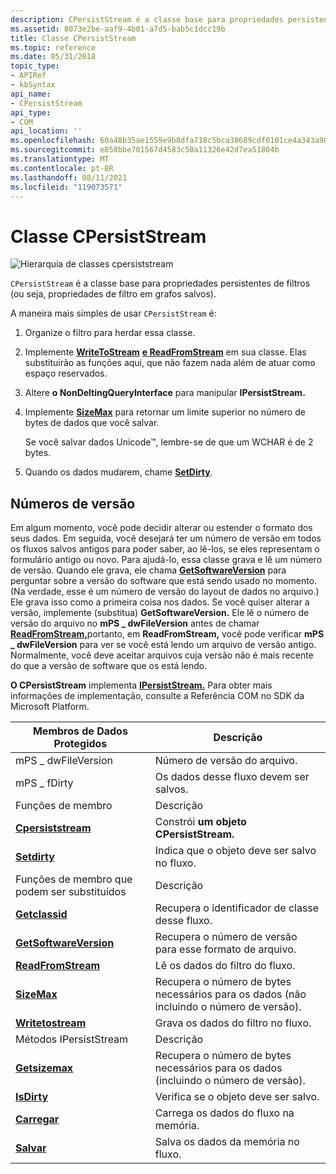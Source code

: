 ```yaml
---
description: CPersistStream é a classe base para propriedades persistentes de filtros (ou seja, propriedades de filtro em grafos salvos).
ms.assetid: 8073e2be-aaf9-4b01-a7d5-bab5c1dcc19b
title: Classe CPersistStream
ms.topic: reference
ms.date: 05/31/2018
topic_type:
- APIRef
- kbSyntax
api_name:
- CPersistStream
api_type:
- COM
api_location: ''
ms.openlocfilehash: 60a48b35ae1559e9b8dfa718c5bca38689cdf0101ce4a343a907b713c8988de0
ms.sourcegitcommit: e858bbe701567d4583c50a11326e42d7ea51804b
ms.translationtype: MT
ms.contentlocale: pt-BR
ms.lasthandoff: 08/11/2021
ms.locfileid: "119073571"
---
```

# <a name="cpersiststream-class"></a>Classe CPersistStream

![Hierarquia de classes cpersiststream](images/pstrm01.png)

`CPersistStream` é a classe base para propriedades persistentes de filtros (ou seja, propriedades de filtro em grafos salvos).

A maneira mais simples de usar `CPersistStream` é:

1.  Organize o filtro para herdar essa classe.
2.  Implemente [**WriteToStream**](cpersiststream-writetostream.md) [**e ReadFromStream**](cpersiststream-readfromstream.md) em sua classe. Elas substituirão as funções aqui, que não fazem nada além de atuar como espaço reservados.
3.  Altere **o NonDeltingQueryInterface** para manipular **IPersistStream.**
4.  Implemente [**SizeMax**](cpersiststream-sizemax.md) para retornar um limite superior no número de bytes de dados que você salvar.

    Se você salvar dados Unicode™, lembre-se de que um WCHAR é de 2 bytes.

5.  Quando os dados mudarem, chame [**SetDirty**](cpersiststream-setdirty.md).

## <a name="version-numbers"></a>Números de versão

Em algum momento, você pode decidir alterar ou estender o formato dos seus dados. Em seguida, você desejará ter um número de versão em todos os fluxos salvos antigos para poder saber, ao lê-los, se eles representam o formulário antigo ou novo. Para ajudá-lo, essa classe grava e lê um número de versão. Quando ele grava, ele chama [**GetSoftwareVersion**](cpersiststream-getsoftwareversion.md) para perguntar sobre a versão do software que está sendo usado no momento. (Na verdade, esse é um número de versão do layout de dados no arquivo.) Ele grava isso como a primeira coisa nos dados. Se você quiser alterar a versão, implemente (substitua) **GetSoftwareVersion.** Ele lê o número de versão do arquivo no **mPS \_ dwFileVersion** antes de chamar [**ReadFromStream,**](cpersiststream-readfromstream.md)portanto, em **ReadFromStream,** você pode verificar **mPS \_ dwFileVersion** para ver se você está lendo um arquivo de versão antigo. Normalmente, você deve aceitar arquivos cuja versão não é mais recente do que a versão de software que os está lendo.

**O CPersistStream** implementa [**IPersistStream.**](/windows/desktop/api/objidl/nn-objidl-ipersiststream) Para obter mais informações de implementação, consulte a Referência COM no SDK da Microsoft Platform.



| Membros de Dados Protegidos                                          | Descrição                                                                   |
|-----------------------------------------------------------------|-------------------------------------------------------------------------------|
| mPS \_ dwFileVersion                                              | Número de versão do arquivo.                                                   |
| mPS \_ fDirty                                                     | Os dados desse fluxo devem ser salvos.                                           |
| Funções de membro                                                | Descrição                                                                   |
| [**Cpersiststream**](cpersiststream-cpersiststream.md)         | Constrói **um objeto CPersistStream.**                                       |
| [**Setdirty**](cpersiststream-setdirty.md)                     | Indica que o objeto deve ser salvo no fluxo.                        |
| Funções de membro que podem ser substituídos                                    | Descrição                                                                   |
| [**Getclassid**](cpersiststream-getclassid.md)                 | Recupera o identificador de classe desse fluxo.                                |
| [**GetSoftwareVersion**](cpersiststream-getsoftwareversion.md) | Recupera o número de versão para esse formato de arquivo.                            |
| [**ReadFromStream**](cpersiststream-readfromstream.md)         | Lê os dados do filtro do fluxo.                                      |
| [**SizeMax**](cpersiststream-sizemax.md)                       | Recupera o número de bytes necessários para os dados (não incluindo o número de versão). |
| [**Writetostream**](cpersiststream-writetostream.md)           | Grava os dados do filtro no fluxo.                                       |
| Métodos IPersistStream                                          | Descrição                                                                   |
| [**Getsizemax**](cpersiststream-getsizemax.md)                 | Recupera o número de bytes necessários para os dados (incluindo o número de versão).     |
| [**IsDirty**](cpersiststream-isdirty.md)                       | Verifica se o objeto deve ser salvo.                                           |
| [**Carregar**](cpersiststream-load.md)                             | Carrega os dados do fluxo na memória.                                   |
| [**Salvar**](cpersiststream-save.md)                             | Salva os dados da memória no fluxo.                                     |



 

 

 
